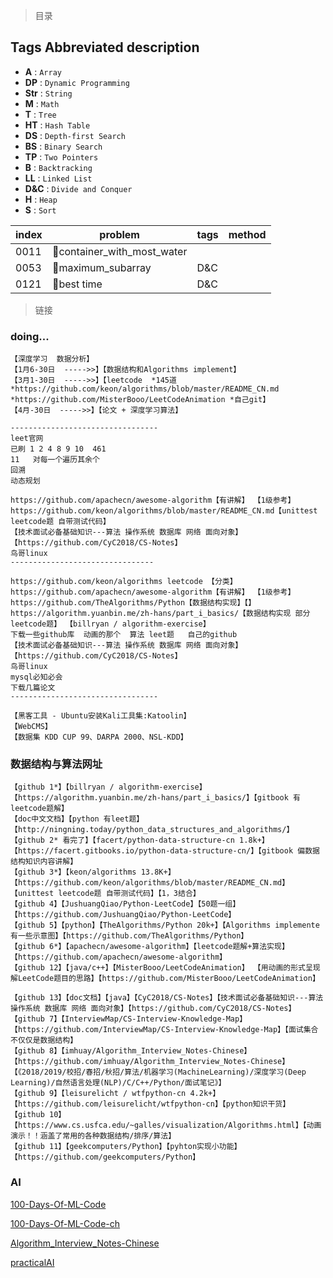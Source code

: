 > 目录

## Tags Abbreviated description

- **A** : `Array`
- **DP** : `Dynamic Programming`
- **Str** : `String`
- **M** : `Math`
- **T** : `Tree`
- **HT** : `Hash Table`
- **DS** : `Depth-first Search`
- **BS** : `Binary Search`
- **TP** : `Two Pointers`
- **B** : `Backtracking`
- **LL** : `Linked List`
- **D&C** : `Divide and Conquer`
- **H** : `Heap`
- **S** : `Sort`

|index|problem|tags|method|
|-|-|-|-|
| 0011 | 🍒container_with_most_water |||
| 0053 | 🍒maximum_subarray |D&C||
| 0121 | 🍒best time |D&C ||
> 链接

### doing...
```
【深度学习  数据分析】
【1月6-30日  ----->>】【数据结构和Algorithms implement】
【3月1-30日  ----->>】【leetcode  *145道  *https://github.com/keon/algorithms/blob/master/README_CN.md
*https://github.com/MisterBooo/LeetCodeAnimation *自己git】
【4月-30日  ----->>】【论文 + 深度学习算法】

--------------------------------- 
leet官网
已刷 1 2 4 8 9 10  461
11   对每一个遍历其余个
回溯
动态规划

https://github.com/apachecn/awesome-algorithm【有讲解】 【1级参考】 
https://github.com/keon/algorithms/blob/master/README_CN.md【unittest leetcode题 自带测试代码】
【技术面试必备基础知识---算法 操作系统 数据库 网络 面向对象】【https://github.com/CyC2018/CS-Notes】
鸟哥linux  
--------------------------------

https://github.com/keon/algorithms leetcode 【分类】
https://github.com/apachecn/awesome-algorithm【有讲解】 【1级参考】 
https://github.com/TheAlgorithms/Python【数据结构实现】【】
https://algorithm.yuanbin.me/zh-hans/part_i_basics/【数据结构实现 部分leetcode题】 【billryan / algorithm-exercise】
下载一些github库  动画的那个  算法 leet题   自己的github
【技术面试必备基础知识---算法 操作系统 数据库 网络 面向对象】【https://github.com/CyC2018/CS-Notes】
鸟哥linux                            
mysql必知必会
下载几篇论文   
---------------------------------

【黑客工具 - Ubuntu安装Kali工具集:Katoolin】
【WebCMS】
【数据集 KDD CUP 99、DARPA 2000、NSL-KDD】
```



### 数据结构与算法网址
```
【github 1*】【billryan / algorithm-exercise】【https://algorithm.yuanbin.me/zh-hans/part_i_basics/】【gitbook 有leetcode题解】
【doc中文文档】【python 有leet题】【http://ningning.today/python_data_structures_and_algorithms/】
【github 2* 看完了】【facert/python-data-structure-cn 1.8k+】【https://facert.gitbooks.io/python-data-structure-cn/】【gitbook 偏数据结构知识内容讲解】
【github 3*】【keon/algorithms 13.8K+】【https://github.com/keon/algorithms/blob/master/README_CN.md】【unittest leetcode题 自带测试代码】【1，3结合】
【github 4】【JushuangQiao/Python-LeetCode】【50题一组】【https://github.com/JushuangQiao/Python-LeetCode】
【github 5】【python】【TheAlgorithms/Python 20k+】【Algorithms implemente 有一些示意图】【https://github.com/TheAlgorithms/Python】
【github 6*】【apachecn/awesome-algorithm】【leetcode题解+算法实现】【https://github.com/apachecn/awesome-algorithm】
【github 12】【java/c++】【MisterBooo/LeetCodeAnimation】 【用动画的形式呈现解LeetCode题目的思路】【https://github.com/MisterBooo/LeetCodeAnimation】

【github 13】【doc文档】【java】【CyC2018/CS-Notes】【技术面试必备基础知识---算法 操作系统 数据库 网络 面向对象】【https://github.com/CyC2018/CS-Notes】
【github 7】【InterviewMap/CS-Interview-Knowledge-Map】【https://github.com/InterviewMap/CS-Interview-Knowledge-Map】【面试集合 不仅仅是数据结构】
【github 8】【imhuay/Algorithm_Interview_Notes-Chinese】【https://github.com/imhuay/Algorithm_Interview_Notes-Chinese】【《2018/2019/校招/春招/秋招/算法/机器学习(MachineLearning)/深度学习(Deep Learning)/自然语言处理(NLP)/C/C++/Python/面试笔记》】
【github 9】【leisurelicht / wtfpython-cn 4.2k+】【https://github.com/leisurelicht/wtfpython-cn】【python知识干货】
【github 10】【https://www.cs.usfca.edu/~galles/visualization/Algorithms.html】【动画演示！！涵盖了常用的各种数据结构/排序/算法】
【github 11】【geekcomputers/Python】【pyhton实现小功能】【https://github.com/geekcomputers/Python】
```


### AI

[100-Days-Of-ML-Code](https://github.com/Avik-Jain/100-Days-Of-ML-Code)

[100-Days-Of-ML-Code-ch](https://github.com/MLEveryday/100-Days-Of-ML-Code)

[Algorithm_Interview_Notes-Chinese](https://github.com/imhuay/Algorithm_Interview_Notes-Chinese)

[practicalAI](https://github.com/GokuMohandas/practicalAI)










